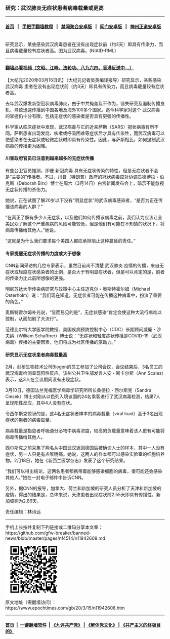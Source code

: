 ### 研究：武汉肺炎无症状患者病毒载量或更高
------------------------

#### [首页](https://github.com/gfw-breaker/banned-news/blob/master/README.md) &nbsp;&nbsp;|&nbsp;&nbsp; [手把手翻墙教程](https://github.com/gfw-breaker/guides/wiki) &nbsp;&nbsp;|&nbsp;&nbsp; [禁闻聚合安卓版](https://github.com/gfw-breaker/bn-android) &nbsp;&nbsp;|&nbsp;&nbsp; [网门安卓版](https://github.com/oGate2/oGate) &nbsp;&nbsp;|&nbsp;&nbsp; [神州正道安卓版](https://github.com/SzzdOgate/update) 



<div><img alt="" class="aligncenter wp-post-image" src="https://i.epochtimes.com/assets/uploads/2020/02/7221d3b19a1f6ed92a9672d7a30cd4b3-600x400.jpg"/>
<div class="red16 caption">
 研究显示，某些感染武汉病毒患者在没有出现症状前（约3天）即具有传染力，而且病毒载量较有症状者高。图为武汉病毒。(NIAID-RML)
</div>
</div><hr/>

#### [翻墙必看视频（文昭、江峰、法轮功、八九六四、香港反送中...）](https://github.com/gfw-breaker/banned-news/blob/master/pages/link3.md)

<div><p>
 【大纪元2020年03月16日讯】（大纪元记者吴英编译报导）研究显示，某些感染
 <ok href="https://www.epochtimes.com/gb/tag/%E6%AD%A6%E6%B1%89%E7%97%85%E6%AF%92.html">
  武汉病毒
 </ok>
 患者在没有出现症状前（约3天）即具有传染力，而且病毒载量较有症状者高。
</p>
<p>
 去年武汉爆发新型冠状病毒肺炎，由于中共掩盖及不作为，错失研究及遏制传播良机，导致迅速传播到中国各地及海外100多个国家。迄今科学家对这个
 <ok href="https://www.epochtimes.com/gb/tag/%E6%AD%A6%E6%B1%89%E7%97%85%E6%AF%92.html">
  武汉病毒
 </ok>
 的掌握仍十分有限，包括无症状的感染者是否具有更强的传播性。
</p>
<p>
 科学家从临床症状中发现，武汉病毒与它的近亲萨斯（SARS）冠状病毒有所不同。萨斯患者出现发烧、咳嗽或呼吸困难等症状后才具有传染性，而武汉病毒可以使感染者在无症状或轻微症状时即具有传染性。因此，与萨斯相比，如何遏制武汉病毒的传播更为困难。
</p>
<h4>
 <strong>
  川普政府官员已注意到越来越多的无症状传播
 </strong>
</h4>
<p>
 有些公卫官员推测，即便
 <ok href="https://www.epochtimes.com/gb/tag/%E6%96%B0%E5%86%A0%E7%97%85%E6%AF%92.html">
  新冠病毒
 </ok>
 具有无症状传染的特性，但是无症状者不会是“主要的”传播者。不过，川普（特朗普）政府的冠状病毒应对协调员德博拉・伯克斯（Deborah Birx）博士在周六（3月14日）白宫新闻发布会上，暗示不能忽视无症状传播的杀伤力。
</p>
<p>
 她说，正在试图了解20岁以下没有“明显症状”的武汉病毒感染者，“是否为正在传播该病毒的人群？”
</p>
<p>
 “在真正了解有多少人无症状，以及他们如何传播该病毒之前，我们认为应该让全美民众了解这个严重疾病的风险可能较低，但是他们有可能在不知情的状况下，将病毒传播给其他人。”她说。
</p>
<p>
 “这就是为什么我们要求每个美国人都应承担阻止这种蔓延的责任。”
</p>
<h4>
 <strong>
  专家提醒无症状传播的力度或大于想像
 </strong>
</h4>
<p>
 CNN新闻采访的几位专家表示，虽然目前尚不清楚
 <ok href="https://www.epochtimes.com/gb/tag/%E6%AD%A6%E6%B1%89%E8%82%BA%E7%82%8E.html">
  武汉肺炎
 </ok>
 疫情的传播，来自无症状或轻度症状感染者的比例，是否大于有明显症状者，但是可以肯定的是，前者的传染力比此前所想像的更强。
</p>
<p>
 明尼苏达大学传染病研究与政策中心主任迈克尔・奥斯特霍尔姆（Michael Osterholm）说：“我们现在知道，无症状者可能在传播这种病毒中，扮演了重要的角色。”
</p>
<p>
 奥斯特霍尔姆补充说，“显而易见的是”，无症状感染“肯定会使这种大流行病难以控制，从而加剧了大流行”。
</p>
<p>
 范德比尔特大学医学院教授、美国疾病预防控制中心（CDC）长期顾问威廉・沙夫纳（William Schaffner）博士说：“无症状和轻度症状传播是COVID-19（武汉病毒）传播的主要因素，他们将成为社区传播的驱动力。”
</p>
<h4>
 <strong>
  研究显示无症状患者病毒载量高
 </strong>
</h4>
<p>
 2月，剑桥生物技术公司Biogen的员工参加了公司会议，会议结束后，3名员工的武汉病毒检测呈现阳性反应。该州公共卫生部发言人安・斯卡尔斯（Ann Scales）表示，这3人在会议期间没有出现症状。
</p>
<p>
 3月10日，德国法兰克福医学病毒学研究所所长桑德拉・西尔斯克（Sandra Ciesek）博士对刚从以色列入境该国的24名乘客进行了武汉病毒检测，结果7人呈现阳性反应，其中4人没有症状。
</p>
<p>
 令西尔斯克惊讶的是，这4名无症状者样本的病毒载量（viral load）高于3名出现症状的患者的病毒载量。
</p>
<p>
 病毒载量是指患者呼吸道分泌物中病毒浓度，较高的负载量意味着该人更有可能将病毒传播给其他人。
</p>
<p>
 西尔斯克之前采集了两名从中国武汉返回德国后被确诊人士的样本，其中一人没有症状，另一人只是有点喉咙痛。她说，这两人的样本都可以感染实验室的细胞培养物。2月18日，她在《新西兰医学杂志》发表了这个研究结果。
</p>
<p>
 “我们可以得出结论，这两名患者都携带着能够感染细胞的病毒，很可能还会感染其他人。”她在一封电子邮件中告诉CNN。
</p>
<p>
 另外，据CNN的报导，加拿大、荷兰和新加坡的研究人员分析了天津和新加坡的疫情，得出的结果是，总体来说，天津患者出现症状前2.55天即具有传播性，新加坡则为2.89天。
</p>
<p>
 责任编辑：林诗远
</p>
</div>
<hr/>
手机上长按并复制下列链接或二维码分享本文章：<br/>
https://github.com/gfw-breaker/banned-news/blob/master/pages/nf4514/n11942608.md <br/>
<a href='https://github.com/gfw-breaker/banned-news/blob/master/pages/nf4514/n11942608.md'><img src='https://github.com/gfw-breaker/banned-news/blob/master/pages/nf4514/n11942608.md.png'/></a> <br/>
原文地址（需翻墙访问）：https://www.epochtimes.com/gb/20/3/15/n11942608.htm


------------------------
#### [首页](https://github.com/gfw-breaker/banned-news/blob/master/README.md) &nbsp;|&nbsp; [一键翻墙软件](https://github.com/gfw-breaker/nogfw/blob/master/README.md) &nbsp;| [《九评共产党》](https://github.com/gfw-breaker/9ping.md/blob/master/README.md#九评之一评共产党是什么) | [《解体党文化》](https://github.com/gfw-breaker/jtdwh.md/blob/master/README.md) | [《共产主义的终极目的》](https://github.com/gfw-breaker/gczydzjmd.md/blob/master/README.md)


<img src='http://gfw-breaker.win/banned-news/pages/nf4514/n11942608.md' width='0px' height='0px'/>